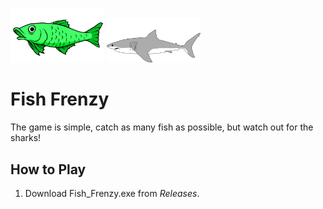 <img src="Images/Green Fish.png" width="150"/>  <img src="Source/Shark.png" width="150"/> 

# Fish Frenzy
The game is simple, catch as many fish as possible, but watch out for the sharks!

## How to Play
1. Download Fish_Frenzy.exe from *Releases*. 
